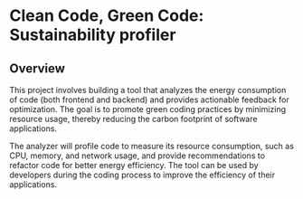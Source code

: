 # Clean Code, Green Code: Sustainability profiler

## Overview

This project involves building a tool that analyzes the energy consumption of code (both frontend and backend) 
and provides actionable feedback for optimization. The goal is to promote green coding practices by minimizing 
resource usage, thereby reducing the carbon footprint of software applications.

The analyzer will profile code to measure its resource consumption, such as CPU, memory, and network usage, 
and provide recommendations to refactor code for better energy efficiency. The tool can be used by developers 
during the coding process to improve the efficiency of their applications.

